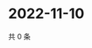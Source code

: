 # 2022-11-10

共 0 条

<!-- BEGIN WEIBO -->
<!-- 最后更新时间 Thu Nov 10 2022 11:25:01 GMT+0800 (China Standard Time) -->

<!-- END WEIBO -->

